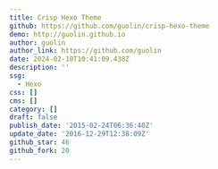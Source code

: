```yaml
---
title: Crisp Hexo Theme
github: https://github.com/guolin/crisp-hexo-theme
demo: http://guolin.github.io
author: guolin
author_link: https://github.com/guolin
date: 2024-02-18T10:41:09.438Z
description: ''
ssg:
  - Hexo
css: []
cms: []
category: []
draft: false
publish_date: '2015-02-24T06:36:40Z'
update_date: '2016-12-29T12:38:09Z'
github_star: 46
github_fork: 20
---
```

